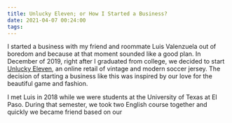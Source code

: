 ```yaml
---
title: Unlucky Eleven; or How I Started a Business?
date: 2021-04-07 00:24:00
tags:
---
```

I started a business with my friend and roommate Luis Valenzuela out of boredom and because at that moment sounded like a good plan. In December of 2019, right after I graduated from college, we decided to start [Unlucky Eleven](https://unluckyeleven.com), an online retail of vintage and modern soccer jersey. The decision of starting a business like this was inspired by our love for the beautiful game and fashion.

I met Luis in 2018 while we were students at the University of Texas at El Paso. During that semester, we took two English course together and quickly we became friend based on our 